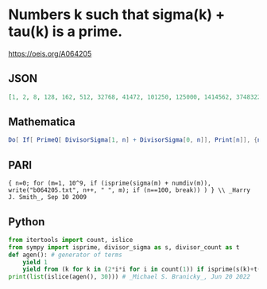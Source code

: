 # Numbers k such that sigma\(k\) \+ tau\(k\) is a prime\.
https://oeis.org/A064205
## JSON
```JSON
[1, 2, 8, 128, 162, 512, 32768, 41472, 101250, 125000, 1414562, 3748322, 5120000, 6837602, 8000000, 13530402, 24234722, 35701250, 66724352, 75031250, 78125000, 86093442, 91125000, 171532242, 177058562, 226759808, 233971712, 617831552, 664301250, 686128968]
```
## Mathematica
```Mathematica
Do[ If[ PrimeQ[ DivisorSigma[1, n] + DivisorSigma[0, n]], Print[n]], {n, 1, 10^7}]
```
## PARI
```PARI
{ n=0; for (m=1, 10^9, if (isprime(sigma(m) + numdiv(m)), write("b064205.txt", n++, " ", m); if (n==100, break)) ) } \\ _Harry J. Smith_, Sep 10 2009
```
## Python
```Python
from itertools import count, islice
from sympy import isprime, divisor_sigma as s, divisor_count as t
def agen(): # generator of terms
    yield 1
    yield from (k for k in (2*i*i for i in count(1)) if isprime(s(k)+t(k)))
print(list(islice(agen(), 30))) # _Michael S. Branicky_, Jun 20 2022
```
